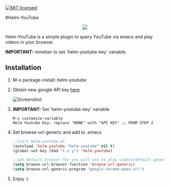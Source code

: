 [![MIT licensed](https://img.shields.io/badge/license-MIT-blue.svg)](https://raw.githubusercontent.com/hyperium/hyper/master/LICENSE)

#Helm-YouTube
<p align="center">
  <img src="https://github.com/maximus12793/helm-youtube/blob/master/demo.gif">
</p>

Helm-YouTube is a simple plugin to query YouTube via emacs and play videos in your browser. 

**IMPORTANT:** remeber to set 'helm-youtube-key' variable.

## Installation 
1. M-x package-install: helm-youtube

2. Obtain new google API key 
    [here](https://console.developers.google.com/ "Google Developer Console")

    ![Screenshot](https://github.com/maximus12793/helm-youtube/blob/master/api.png)

3. **IMPORTANT:** Set 'helm-youtube-key' variable


    ```
    M-x customize-variable
    Helm Youtube Key: replace "NONE" with "API KEY" ;; FROM STEP 2

    ```
4. Set browse-url-generic and add to .emacs

 
    ``` el
    ;;start helm-youtube.el
    (autoload 'helm-youtube "helm-youtube" nil t)
    (global-set-key (kbd "C-c y") 'helm-youtube)

    ;;set default browser for you will use to play videos/default generic
    (setq browse-url-browser-function 'browse-url-generic)
    (setq browse-url-generic-program "google-chrome-open-url")
    ```
5. Enjoy :) 
